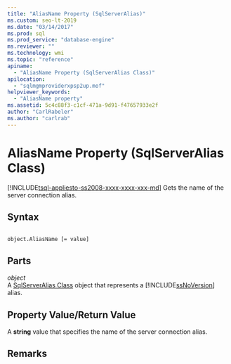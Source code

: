 ```yaml
---
title: "AliasName Property (SqlServerAlias)"
ms.custom: seo-lt-2019
ms.date: "03/14/2017"
ms.prod: sql
ms.prod_service: "database-engine"
ms.reviewer: ""
ms.technology: wmi
ms.topic: "reference"
apiname: 
  - "AliasName Property (SqlServerAlias Class)"
apilocation: 
  - "sqlmgmproviderxpsp2up.mof"
helpviewer_keywords: 
  - "AliasName property"
ms.assetid: 5c4c88f3-c1cf-471a-9d91-f47657933e2f
author: "CarlRabeler"
ms.author: "carlrab"
---
```

# AliasName Property (SqlServerAlias Class)
[!INCLUDE[tsql-appliesto-ss2008-xxxx-xxxx-xxx-md](../../../includes/tsql-appliesto-ss2008-xxxx-xxxx-xxx-md.md)]
  Gets the name of the server connection alias.  
  
## Syntax  
  
```  
  
object.AliasName [= value]  
```  
  
## Parts  
 *object*  
 A [SqlServerAlias Class](../../../relational-databases/wmi-provider-configuration-classes/sqlserveralias-class/sqlserveralias-class.md) object that represents a [!INCLUDE[ssNoVersion](../../../includes/ssnoversion-md.md)] alias.  
  
## Property Value/Return Value  
 A **string** value that specifies the name of the server connection alias.  
  
## Remarks  
  
